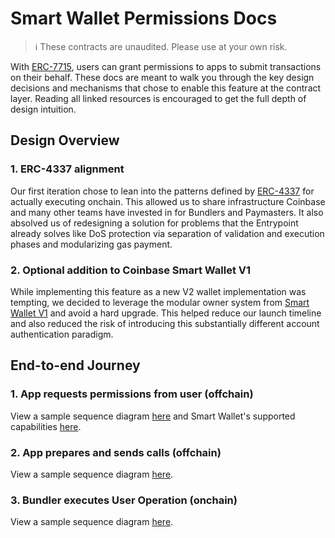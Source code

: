 # Smart Wallet Permissions Docs

> :information_source: These contracts are unaudited. Please use at your own risk.

With [ERC-7715](./ERC-7715.md), users can grant permissions to apps to submit transactions on their behalf. These docs are meant to walk you through the key design decisions and mechanisms that chose to enable this feature at the contract layer. Reading all linked resources is encouraged to get the full depth of design intuition.

## Design Overview

### 1. ERC-4337 alignment

Our first iteration chose to lean into the patterns defined by [ERC-4337](https://eips.ethereum.org/EIPS/eip-4337) for actually executing onchain. This allowed us to share infrastructure Coinbase and many other teams have invested in for Bundlers and Paymasters. It also absolved us of redesigning a solution for problems that the Entrypoint already solves like DoS protection via separation of validation and execution phases and modularizing gas payment.

### 2. Optional addition to Coinbase Smart Wallet V1

While implementing this feature as a new V2 wallet implementation was tempting, we decided to leverage the modular owner system from [Smart Wallet V1](https://github.com/coinbase/smart-wallet) and avoid a hard upgrade. This helped reduce our launch timeline and also reduced the risk of introducing this substantially different account authentication paradigm.

## End-to-end Journey

### 1. App requests permissions from user (offchain)

View a sample sequence diagram [here](./diagrams/offchain/grantPermissions.md) and Smart Wallet's supported capabilities [here](./ERC-7715.md).

### 2. App prepares and sends calls (offchain)

View a sample sequence diagram [here](./diagrams/offchain/prepareCalls+sendCalls.md).

### 3. Bundler executes User Operation (onchain)

View a sample sequence diagram [here](./diagrams/onchain/withdraw.md).
